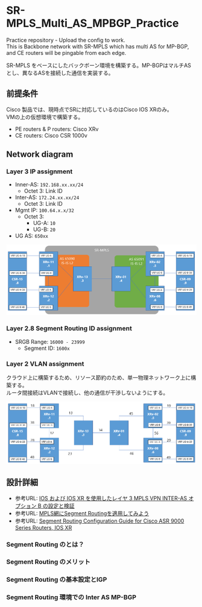 # SR-MPLS_Multi_AS_MPBGP_Practice
Practice repository - Upload the config to work.\
This is Backbone network with SR-MPLS which has multi AS for MP-BGP, and CE routers will be pingable from each edge. 

SR-MPLS をベースにしたバックボーン環境を構築する。MP-BGPはマルチASとし、異なるASを接続した通信を実装する。

## 前提条件
Cisco 製品では、現時点でSRに対応しているのはCisco IOS XRのみ。\
VMの上の仮想環境で構築する。
* PE routers & P routers: Cisco XRv
* CE routers: Cisco CSR 1000v

## Network diagram
### Layer 3 IP assignment
* Inner-AS: ```192.168.xx.xx/24```
  * Octet 3: Link ID
* Inter-AS: ```172.24.xx.xx/24```
  * Octet 3: Link ID
* Mgmt IP: ```100.64.x.x/32```
  * Octet 3: 
    * UG-A: ```10```
    * UG-B: ```20```
* UG AS: ```650xx```

![L3NWD](./L3NWD_SRMPLSv2.PNG)

### Layer 2.8 Segment Routing ID assignment
* SRGB Range: ```16000 - 23999```
  * Segment ID: ```1600x```


### Layer 2 VLAN assignment
クラウド上に構築するため、リソース節約のため、単一物理ネットワーク上に構築する。\
ルータ間接続はVLANで接続し、他の通信が干渉しないようにする。

![L2NWD](./L2NWD_SRMPLSv2.PNG)

## 設計詳細

* 参考URL: [IOS および IOS XR を使用したレイヤ 3 MPLS VPN INTER-AS オプション B の設定と検証](https://www.cisco.com/c/ja_jp/support/docs/multiprotocol-label-switching-mpls/mpls/200557-Configuration-and-Verification-of-Layer.html)
* 参考URL: [MPLS網にSegment Routingを適用してみよう](https://www.netone.co.jp/knowledge-center/blog-column/knowledge_takumi_175/)
* 参考URL: [Segment Routing Configuration Guide for Cisco ASR 9000 Series Routers, IOS XR](https://www.cisco.com/c/en/us/td/docs/routers/asr9000/software/segment-routing/configuration/guide/b-seg-routing-cg-asr9k.html)


### Segment Routing のとは？

### Segment Routing のメリット

### Segment Routing の基本設定とIGP

### Segment Routing 環境での Inter AS MP-BGP


